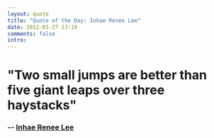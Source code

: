 ```yaml
---
layout: quote
title: "Quote of the Day: Inhae Renee Lee"
date: 2012-01-27 13:19
comments: false
intro: 
---
```

# "Two small jumps are better than five giant leaps over three haystacks"
### -- [Inhae Renee Lee][author]

[author]: http://mymilktoof.blogspot.com/2012/01/carrot.html
